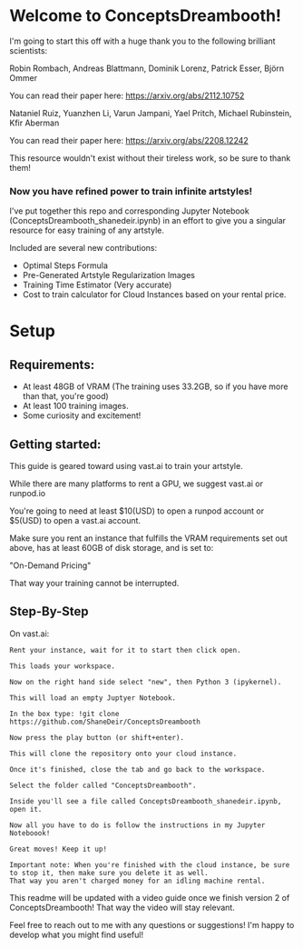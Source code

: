 # Welcome to ConceptsDreambooth!

I'm going to start this off with a huge thank you to the following brilliant scientists:

Robin Rombach, Andreas Blattmann, Dominik Lorenz, Patrick Esser, Björn Ommer

You can read their paper here: https://arxiv.org/abs/2112.10752

Nataniel Ruiz, Yuanzhen Li, Varun Jampani, Yael Pritch, Michael Rubinstein, Kfir Aberman

You can read their paper here: https://arxiv.org/abs/2208.12242

This resource wouldn't exist without their tireless work, so be sure to thank them! 

### Now you have refined power to train infinite artstyles!

I've put together this repo and corresponding Jupyter Notebook (ConceptsDreambooth_shanedeir.ipynb) in an effort to give you
a singular resource for easy training of any artstyle.

Included are several new contributions:

* Optimal Steps Formula
* Pre-Generated Artstyle Regularization Images
* Training Time Estimator (Very accurate)
* Cost to train calculator for Cloud Instances based on your rental price. 

# Setup

## Requirements:

* At least 48GB of VRAM (The training uses 33.2GB, so if you have more than that, you're good)
* At least 100 training images.
* Some curiosity and excitement! 

## Getting started:

This guide is geared toward using vast.ai to train your artstyle.

While there are many platforms to rent a GPU, we suggest vast.ai or runpod.io

You're going to need at least $10(USD) to open a runpod account or $5(USD) to open a vast.ai account.

Make sure you rent an instance that fulfills the VRAM requirements set out above, has at least 60GB of disk storage, and is set to:

"On-Demand Pricing"

That way your training cannot be interrupted. 

## Step-By-Step

On vast.ai:

    Rent your instance, wait for it to start then click open.
    
    This loads your workspace.
    
    Now on the right hand side select "new", then Python 3 (ipykernel).  
    
    This will load an empty Juptyer Notebook.
    
    In the box type: !git clone https://github.com/ShaneDeir/ConceptsDreambooth
    
    Now press the play button (or shift+enter).
    
    This will clone the repository onto your cloud instance. 
    
    Once it's finished, close the tab and go back to the workspace. 
    
    Select the folder called "ConceptsDreambooth". 
    
    Inside you'll see a file called ConceptsDreambooth_shanedeir.ipynb, open it. 
    
    Now all you have to do is follow the instructions in my Jupyter Noteboook!
    
    Great moves! Keep it up! 
    
    Important note: When you're finished with the cloud instance, be sure to stop it, then make sure you delete it as well. 
    That way you aren't charged money for an idling machine rental.
    

This readme will be updated with a video guide once we finish version 2 of ConceptsDreambooth! That way the video will stay relevant. 

Feel free to reach out to me with any questions or suggestions! I'm happy to develop what you might find useful!
    
